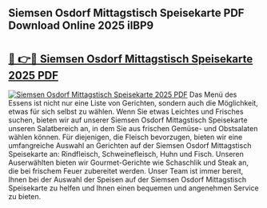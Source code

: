## Siemsen Osdorf Mittagstisch Speisekarte PDF Download Online 2025 iIBP9

# <h2><a href="http://gc622c.nevu.top/?p=Siemsen+Osdorf+Mittagstisch+Speisekarte">🔗 👉🔴 Siemsen Osdorf Mittagstisch Speisekarte 2025 PDF</a></h2>

[![Siemsen Osdorf Mittagstisch Speisekarte 2025 PDF](https://i.imgur.com/dBaPXMq.png)](http://gc622c.nevu.top/?p=Siemsen+Osdorf+Mittagstisch+Speisekarte)
Das Menü des Essens ist nicht nur eine Liste von Gerichten, sondern auch die Möglichkeit, etwas für sich selbst zu wählen. Wenn Sie etwas Leichtes und Frisches suchen, bieten wir auf unserer Siemsen Osdorf Mittagstisch Speisekarte unseren Salatbereich an, in dem Sie aus frischen Gemüse- und Obstsalaten wählen können. Für diejenigen, die Fleisch bevorzugen, bieten wir eine umfangreiche Auswahl an Gerichten auf der Siemsen Osdorf Mittagstisch Speisekarte an: Rindfleisch, Schweinefleisch, Huhn und Fisch. Unseren Auserwählten bieten wir Gourmet-Gerichte wie Schaschlik und Steak an, die bei frischem Feuer zubereitet werden. Unser Team ist immer bereit, Ihnen bei der Auswahl der Speisen auf der Siemsen Osdorf Mittagstisch Speisekarte zu helfen und Ihnen einen bequemen und angenehmen Service zu bieten.
